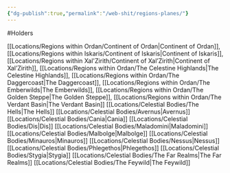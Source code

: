 ```yaml
---
{"dg-publish":true,"permalink":"/web-shit/regions-planes/"}
---
```


#Holders

[[Locations/Regions within Ordan/Continent of Ordan\|Continent of Ordan]],
[[Locations/Regions within Iskaris/Continent of Iskaris\|Continent of Iskaris]],
[[Locations/Regions within Xal'Zirith/Continent of Xal’Zirith\|Continent of Xal’Zirith]],
[[Locations/Regions within Ordan/The Celestine Highlands\|The Celestine Highlands]],
[[Locations/Regions within Ordan/The Daggercoast\|The Daggercoast]],
[[Locations/Regions within Ordan/The Emberwilds\|The Emberwilds]],
[[Locations/Regions within Ordan/The Golden Steppe\|The Golden Steppe]],
[[Locations/Regions within Ordan/The Verdant Basin\|The Verdant Basin]]
[[Locations/Celestial Bodies/The Hells\|The Hells]]
[[Locations/Celestial Bodies/Avernus\|Avernus]]
[[Locations/Celestial Bodies/Cania\|Cania]]
[[Locations/Celestial Bodies/Dis\|Dis]]
[[Locations/Celestial Bodies/Maladomini\|Maladomini]]
[[Locations/Celestial Bodies/Malbolge\|Malbolge]]
[[Locations/Celestial Bodies/Minauros\|Minauros]]
[[Locations/Celestial Bodies/Nessus\|Nessus]]
[[Locations/Celestial Bodies/Phlegethos\|Phlegethos]]
[[Locations/Celestial Bodies/Stygia\|Stygia]]
[[Locations/Celestial Bodies/The Far Realms\|The Far Realms]]
[[Locations/Celestial Bodies/The Feywild\|The Feywild]]